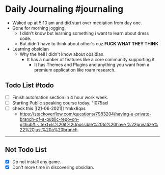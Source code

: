 # Daily Journaling  #journaling
- Waked up at 5:10 am and did start over mediation from day one.
- Gone for morning jogging.
	-  I didn't know but learning something i want to learn about dress code.
	-  But didn't have to think about other's cuz **FUCK WHAT THEY THINK**
-  Learning obsidian 
	-  Why the hell I didn't know about obsidian.
		-  It has a number of features like a core community supporting it. 
			- It has Themes and Plugins and anything you want from a premium application like roam research.


## Todo List #todo
- [ ]  Finish automation section in 4 hour work week.
- [ ]  Starting Public speaking course today.    ^l075axl
- [ ]  check this [[21-06-2021]] ^mkx8qxs
	-  https://stackoverflow.com/questions/7983204/having-a-private-branch-of-a-public-repo-on-github#:~:text=Is%20it%20possible%20to%20have,%22privatize%22%20just%20a%20branch.
 --- 
 
## Not Todo List
- [x] Do not install any game.
- [x] Don't more time in discovering obsidian. 
